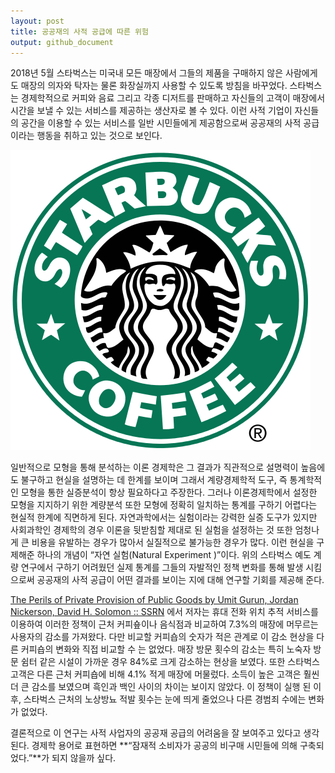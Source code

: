 ```yaml
---
layout: post
title: 공공재의 사적 공급에 따른 위험
output: github_document
---
```


2018년 5월 스타벅스는 미국내 모든 매장에서 그들의 제품을 구매하지 않은 사람에게도  매장의 의자와 탁자는 물론 화장실까지 사용할 수 있도록 방침을 바꾸었다. 스타벅스는 경제학적으로 커피와 음료 그리고 각종 디저트를 판매하고 자신들의 고객이 매장에서 시간을 보낼 수 있는 서비스를 제공하는 생산자로 볼 수 있다. 이런 사적 기업이 자신들의 공간을 이용할 수 있는 서비스를 일반 시민들에게 제공함으로써 공공재의 사적 공급이라는 행동을 취하고 있는 것으로 보인다.

![](./images/starbucks.png)

일반적으로 모형을 통해 분석하는 이론 경제학은 그 결과가 직관적으로 설명력이 높음에도 불구하고 현실을 설명하는 데 한계를 보이며 그래서 계량경제학적 도구, 즉 통계학적인 모형을 통한 실증분석이 항상 필요하다고 주장한다. 그러나 이론경제학에서 설정한 모형을 지지하기 위한 계량분석 또한 모형에 정확히 일치하는 통계를 구하기 어렵다는 현실적 한계에 직면하게 된다. 자연과학에서는 실험이라는 강력한 실증 도구가 있지만 사회과학인 경제학의 경우 이론을 뒷받침할 제대로 된 실험을 설정하는 것 또한 엄청나게 큰 비용을 유발하는 경우가 많아서 실질적으로 불가능한 경우가 많다. 이런 현실을 구제해준 하나의 개념이 “자연 실험(Natural Experiment )”이다. 위의 스타벅스 예도 계량 연구에서 구하기 어려웠던 실제 통계를 그들의 자발적인 정책 변화를 통해 발생 시킴으로써 공공재의 사적 공급이 어떤 결과를 보이는 지에 대해 연구할 기회를 제공해 준다.

 [The Perils of Private Provision of Public Goods by Umit Gurun, Jordan Nickerson, David H. Solomon :: SSRN](https://papers.ssrn.com/sol3/papers.cfm?abstract_id=3531171) 에서 저자는 휴대 전화 위치 추적 서비스를 이용하여 이러한 정책이 근처 커피숖이나 음식점과 비교하여 7.3%의 매장에 머무르는 사용자의 감소를 가져왔다. 다만 비교할 커피숍의 숫자가 적은 관계로 이 감소 현상을 다른 커피숍의 변화와 직접 비교할 수 는 없었다. 매장 방문 횟수의 감소는 특히 노숙자 방문 쉼터 같은 시설이 가까운 경우 84%로 크게 감소하는 현상을 보였다. 또한 스타벅스 고객은 다른 근처 커피숍에 비해 4.1% 적게 매장에 머물렀다. 소득이 높은 고객은 훨씬 더 큰 감소를 보였으며 흑인과 백인 사이의 차이는 보이지 않았다. 이 정책이 실행 된 이후, 스타벅스 근처의 노상방뇨 적발 횟수는 눈에 띄게 줄었으나 다른 경범죄 수에는 변화가 없었다.

결론적으로 이 연구는 사적 사업자의 공공재 공급의 어려움을 잘 보여주고 있다고 생각된다. 경제학 용어로 표현하면 **“잠재적 소비자가 공공의 비구매 시민들에 의해 구축되었다.”**가 되지 않을까 싶다.
